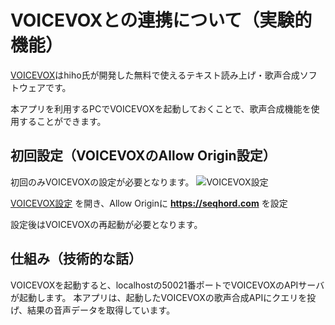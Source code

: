 # VOICEVOXとの連携について（実験的機能）
[VOICEVOX](https://voicevox.hiroshiba.jp/)はhiho氏が開発した無料で使えるテキスト読み上げ・歌声合成ソフトウェアです。

本アプリを利用するPCでVOICEVOXを起動しておくことで、歌声合成機能を使用することができます。

## 初回設定（VOICEVOXのAllow Origin設定）
初回のみVOICEVOXの設定が必要となります。
![VOICEVOX設定](/images/voivo.png)

[VOICEVOX設定](http://localhost:50021/setting) を開き、Allow Originに **https://seqhord.com** を設定

設定後はVOICEVOXの再起動が必要となります。


## 仕組み（技術的な話）
VOICEVOXを起動すると、localhostの50021番ポートでVOICEVOXのAPIサーバが起動します。
本アプリは、起動したVOICEVOXの歌声合成APIにクエリを投げ、結果の音声データを取得しています。